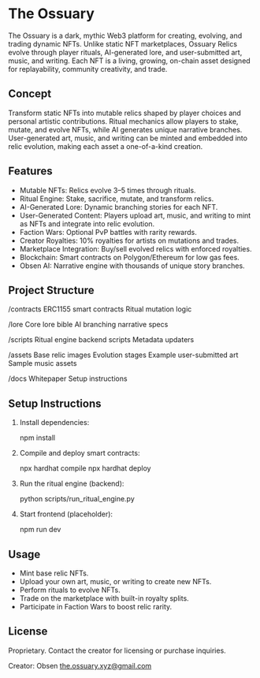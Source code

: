 # The Ossuary

The Ossuary is a dark, mythic Web3 platform for creating, evolving, and trading dynamic NFTs. Unlike static NFT marketplaces, Ossuary Relics evolve through player rituals, AI-generated lore, and user-submitted art, music, and writing. Each NFT is a living, growing, on-chain asset designed for replayability, community creativity, and trade.

## Concept

Transform static NFTs into mutable relics shaped by player choices and personal artistic contributions. Ritual mechanics allow players to stake, mutate, and evolve NFTs, while AI generates unique narrative branches. User-generated art, music, and writing can be minted and embedded into relic evolution, making each asset a one-of-a-kind creation.

## Features

- Mutable NFTs: Relics evolve 3–5 times through rituals.
- Ritual Engine: Stake, sacrifice, mutate, and transform relics.
- AI-Generated Lore: Dynamic branching stories for each NFT.
- User-Generated Content: Players upload art, music, and writing to mint as NFTs and integrate into relic evolution.
- Faction Wars: Optional PvP battles with rarity rewards.
- Creator Royalties: 10% royalties for artists on mutations and trades.
- Marketplace Integration: Buy/sell evolved relics with enforced royalties.
- Blockchain: Smart contracts on Polygon/Ethereum for low gas fees.
- Obsen AI: Narrative engine with thousands of unique story branches.

## Project Structure

/contracts
  ERC1155 smart contracts
  Ritual mutation logic

/lore
  Core lore bible
  AI branching narrative specs

/scripts
  Ritual engine backend scripts
  Metadata updaters

/assets
  Base relic images
  Evolution stages
  Example user-submitted art
  Sample music assets

/docs
  Whitepaper
  Setup instructions

## Setup Instructions

1. Install dependencies:

   npm install

2. Compile and deploy smart contracts:

   npx hardhat compile
   npx hardhat deploy

3. Run the ritual engine (backend):

   python scripts/run_ritual_engine.py

4. Start frontend (placeholder):

   npm run dev

## Usage

- Mint base relic NFTs.
- Upload your own art, music, or writing to create new NFTs.
- Perform rituals to evolve NFTs.
- Trade on the marketplace with built-in royalty splits.
- Participate in Faction Wars to boost relic rarity.

## License

Proprietary. Contact the creator for licensing or purchase inquiries.

Creator: Obsen
the.ossuary.xyz@gmail.com